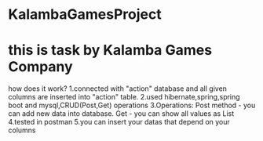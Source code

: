 # KalambaGamesProject 
# this is task by Kalamba Games Company

how does it work?
1.connected with "action" database and all given columns are inserted into "action" table.
2.used hibernate,spring,spring boot and mysql,CRUD(Post,Get) operations
3.Operations: Post method - you can add new data into database. Get - you can show all values as List
4.tested in postman 
5.you can insert your datas that depend on your columns

